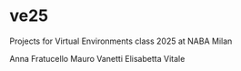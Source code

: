 # ve25
Projects for Virtual Environments class 2025 at NABA Milan

Anna Fratucello
Mauro Vanetti
Elisabetta Vitale
